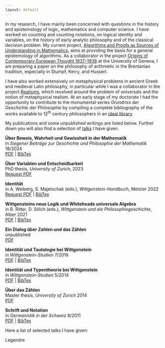 ```yaml
---
layout: default
---
```


In my research, I have mainly been concerned with questions in the history and epistemology
of logic, mathematics and computer science.
I have worked on counting and counting notations, on logical identity and variables,
on the history of early analytic philosophy and of the classical decision problem.
My current project,
[Algorithms and Proofs as Sources of Understanding in Mathematics](https://data.snf.ch/grants/grant/222039.html), 
aims at providing the basis for a general epistemology of algorithms.
As a collaborator in the project
[Origins of Contemporary European Thought 1837–1938](https://www.unige.ch/lettres/philo/recherche/inbegriff/ocet.html)
at the University of Geneva, I am preparing a paper on the philosophy of arithmetic in the Brentanian tradition, especially
in Stumpf, Kerry, and Husserl.

I have also worked extensively on metaphysical problems in ancient Greek and medieval Latin philosophy,
in particular while I was a collaborator in the project
[Realisms](https://www.unige.ch/lettres/philo/recherche/inbegriff/realisms.html),
which revolved around the problem of universals and the notion of metaphysical realism.
At an early stage of my doctorate I had the opportunity to contribute to the monumental series
_Grundriss der Geschichte der Philosophie_ by compiling a complete bibliography of the works
available to 12<sup>th</sup> century philosophers in an
[ideal library](https://www.schwabeonline.ch/schwabe-xaveropp/elibrary/start.xav?qn=%24%24%24OpenURL%24%24%24&id=doi%3A10.24894%2FGrundriss_MA3_SV1_PT1_CH1_PA2.html).

My publications and some unpublished writings are listed below.
Further down you will also find a selection of [talks](#talks) I have given.

**Über Beweis, Wahrheit und Gewissheit in der Mathematik**<br>
in _Siegener Beiträge zur Geschichte und Philosophie der Mathematik_ 18/2024<br>
[PDF](./assets/papers/RB-2024-BeweisWahrheitGewissheit.pdf) | 
[BibTex](./assets/papers/RB-2024-bibtex.bib)

**Über Variablen und Entscheidbarkeit**<br>
PhD thesis, _University of Zurich_, 2023<br>
[Request PDF](mailto:romain.buechi@unige.ch?subject=PDF%20Access%20Request)

**Identität**<br>
in A. Weiberg, S. Majetschak (eds.), _Wittgenstein-Handbuch_, Metzler 2022<br>
[Request PDF](mailto:romain.buechi@unige.ch?subject=PDF%20Access%20Request) | 
[BibTex](./assets/papers/RB-2022-bibtex.bib)

**Wittgensteins neue Logik und Whiteheads universale Algebra**<br>
in B. Ritter, D. Sölch (eds.), _Wittgenstein und die Philosophiegeschichte_, Alber 2021<br>
[PDF](./assets/papers/RB-2021-WhiteheadUndWittgenstein.pdf) | 
[BibTex](./assets/papers/RB-2021-bibtex.bib)

**Ein Dialog über Zahlen und das Zählen**<br>
unpublished<br>
[PDF](./assets/papers/RB-2019-DialogUeberZahlenUndDasZaehlen.pdf)

**Identität und Tautologie bei Wittgenstein**<br>
in _Wittgenstein-Studien_ 7/2016<br>
[PDF](./assets/papers/RB-2016-IdentitaetUndTautologieBeiWittgenstein.pdf) | 
[BibTex](./assets/papers/RB-2016-bibtex.bib)

**Identität und Typentheorie bei Wittgenstein**<br>
in _Wittgenstein-Studien_ 5/2014<br>
[PDF](./assets/papers/RB-2014-IdentitaetUndTypentheorieBeiWittgenstein.pdf) | 
[BibTex](./assets/papers/RB-2014-bibtex.bib)

**Über das Zählen**<br>
Master thesis, _University of Zurich_ 2014<br>
[PDF](./assets/papers/RB-2014-UeberDasZaehlen.pdf)

**Schrift und Notation**<br>
in _Germanistik in der Schweiz_ 8/2011<br>
[PDF](./assets/papers/RB-2011-SchriftUndNotation.pdf) | 
[BibTex](./assets/papers/RB-2011-bibtex.bib)

Here a list of selected talks I have given:
<a id="talks"></a>

Legendre


